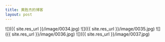 ```yaml
---
title: 黄胜杰的博客
layout: post
---
```


![]({{ site.res_url }}/image/0034.jpg)
![]({{ site.res_url }}/image/0035.jpg)
![]({{ site.res_url }}/image/0036.jpg)
![]({{ site.res_url }}/image/0037.jpg)

